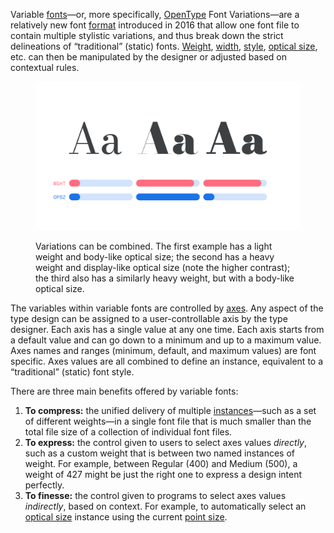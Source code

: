
Variable [fonts](/glossary/font)—or, more specifically, [OpenType](/glossary/open_type) Font Variations—are a relatively new font [format](/glossary/font_format) introduced in 2016 that allow one font file to contain multiple stylistic variations, and thus break down the strict delineations of “traditional” (static) fonts. [Weight](/glossary/weight), [width](/glossary/width), [style](/glossary/style), [optical size](/glossary/optical_sizes), etc. can then be manipulated by the designer or adjusted based on contextual rules.

<figure>

![Three different examples of “Aa”, each with a their variable axes adjusted. The first has a light weight and body-like optical size; the second has a heavy weight and display-like optical size (with a higher stroke contrast); the third also has a similarly heavy weight, but with a body-like optical size.](images/thumbnail.svg)
<figcaption>Variations can be combined. The first example has a light weight and body-like optical size; the second has a heavy weight and display-like optical size (note the higher contrast); the third also has a similarly heavy weight, but with a body-like optical size.</figcaption>

</figure>

The variables within variable fonts are controlled by [axes](/glossary/axis_in_variable_fonts). Any aspect of the type design can be assigned to a user-controllable axis by the type designer. Each axis has a single value at any one time. Each axis starts from a default value and can go down to a minimum and up to a maximum value. Axes names and ranges (minimum, default, and maximum values) are font specific. Axes values are all combined to define an instance, equivalent to a “traditional” (static) font style.

There are three main benefits offered by variable fonts:

1. **To compress:** the unified delivery of multiple [instances](/glossary/instance)—such as a set of different weights—in a single font file that is much smaller than the total file size of a collection of individual font files.
2. **To express:** the control given to users to select axes values _directly_, such as a custom weight that is between two named instances of weight. For example, between Regular (400) and Medium (500), a weight of 427 might be just the right one to express a design intent perfectly.
3. **To finesse:** the control given to programs to select axes values _indirectly_, based on context. For example, to automatically select an [optical size](/glossary/optical_sizes) instance using the current [point size](/glossary/point_size).
